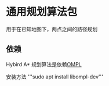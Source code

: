 # 通用规划算法包

用于在已知地图下，两点之间的路径规划

## 依赖

Hybird A* 规划算法是依赖[OMPL](http://ompl.kavrakilab.org/index.html)

安装方法 '''sudo apt install libompl-dev'''